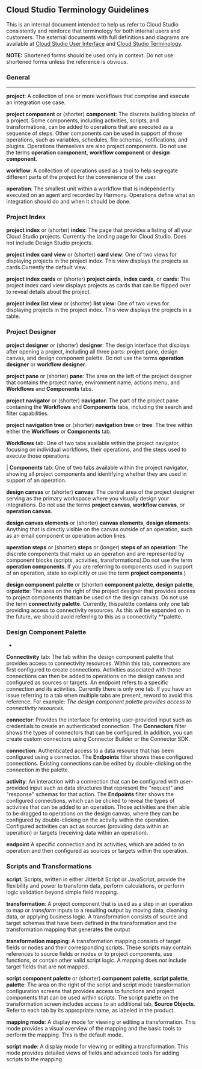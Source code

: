## Cloud Studio Terminology Guidelines

This is an internal document intended to help us refer to Cloud Studio
consistently and reinforce that terminology for both internal users and
customers. The external documents with full definitions and diagrams are
available at [Cloud Studio User
Interface](https://success.jitterbit.com/display/CS/Cloud+Studio+User+Interface)
and [Cloud Studio
Terminology](https://success.jitterbit.com/display/CS/Cloud+Studio+Terminology).

**NOTE:** Shortened forms should be used only in context. Do not use shortened forms unless the
reference is obvious.

### General
-------

**project**: A collection of one or more workflows that comprise and execute an integration
use case.

**project component** or (shorter) **component**: The discrete building blocks of a project.
Some components, including activities, scripts, and transformations, can be added to operations
that are executed as a sequence of steps. Other components can be used in support of those
operations, such as variables, schedules, file schemas, notifications, and plugins.
Operations themselves are also project components.
Do not use the terms **operation component**, **workflow component** or **design component**.

**workflow**: A collection of operations used as a tool to help segregate different parts of
the project for the convenience of the user.

**operation**: The smallest unit within a workflow that is independently executed on an agent
and recorded by Harmony. Operations define what an integration should do and when it should be
done.

### Project Index

**project index** or (shorter) **index**: The page that provides a listing of all your Cloud
Studio projects. Currently the landing page for Cloud Studio. Does not include Design Studio
projects.

**project index card view** or (shorter) **card view**: One of two views for displaying
projects in the project index. This view displays the projects as cards.Currently the default
view. 

**project index cards** or (shorter) **project cards**, **index cards**, or **cards**: The
project index card view displays projects as cards that can be flipped over to reveal details
about the project.

**project index list view** or (shorter) **list view**: One of two views for displaying
projects in the project index. This view displays the projects in a table.

### Project Designer

**project designer** or (shorter) **designer**: The design interface that displays after
opening a project, including all three parts: project pane, design canvas, and design
component palette. 
Do not use the terms **operation designer** or **workflow designer**.

**project pane** or (shorter) **pane**: The area on the left of the project designer that
contains the project name, environment name, actions menu, and **Workflows** and
**Components** tabs. 

**project navigator** or (shorter) **navigator**: The part of the project pane containing the
**Workflows** and **Components** tabs, including the search and filter capabilities.

**project navigation tree** or (shorter) **navigation tree** or **tree**: The tree within
either the **Workflows** or **Components** tab.

**Workflows** tab: One of two tabs available within the project navigator, focusing on
individual workflows, their operations, and the steps used to execute those operations.

| **Components** tab: One of two tabs available within the project navigator, showing all
project components and identifying whether they are used in support of an operation. 

**design canvas** or (shorter) **canvas**: The central area of the project designer serving as
the primary workspace where you visually design your integrations. Do not use the terms
**project canvas**, **workflow canvas**, or **operation canvas**.

**design canvas elements** or (shorter) **canvas elements**, **design elements**: Anything
that is directly visible on the canvas outside of an operation, such as an email component or
operation action lines.

**operation steps** or (shorter) **steps** or (longer) **steps of an operation**: The discrete
components that make up an operation and are represented by component blocks (scripts,
activities, transformations).Do not use the term **operation components**. If you are
referring to components used in support of an operation, state so explicitly or use the term
**project components**.)

**design component palette** or (shorter) **component palette**, **design palette**, or**palette**: The area on the right of the project designer that provides access to project components thatcan be used on the design canvas. Do not use the term **connectivity palette**. Currently, thispalette contains only one tab providing access to connectivity resources. As this will be expanded on
in the future, we should avoid referring to this as a connectivity **palette.

### Design Component Palette
-
**Connectivity** tab: The tab within the design component palette that provides access to
connectivity resources. Within this tab, connectors are first configured to create connections. Activities associated with those connections can then be added to operations on the design
canvas and configured as sources or targets. An endpoint refers to a specific connection and
its activities.
Currently there is only one tab. If you have an issue referring to a tab when multiple tabs
are present, reword to avoid this reference. For example: *The design component palette
provides access to connectivity resources*.

**connector**: Provides the interface for entering user-provided input such as credentials to
create an authenticated connection. The **Connectors** filter shows the types of connectors
that can be configured. In addition, you can create custom connectors using Connector Builder
or the Connector SDK.

**connection**: Authenticated access to a data resource that has been configured using a
connector. The **Endpoints** filter shows these configured connections. Existing connections
can be edited by double-clicking on the connection in the palette.

**activity**: An interaction with a connection that can be configured with user-provided input
such as data structures that represent the "request" and "response" schemas for that action.
The **Endpoints** filter shows the configured connections, which can be clicked to reveal the
types of activities that can be added to an operation. Those activities are then able to be
dragged to operations on the design canvas, where they can be configured by double-clicking on
the activity within the operation. Configured activities can act as sources (providing data within an operation) or targets (receiving data within an operation).

**endpoint** A specific connection and its activities, which are added to an operation and then
configured as sources or targets within the operation.

### Scripts and Transformations

**script**: Scripts, written in either Jitterbit Script or JavaScript, provide the flexibility and
power to transform data, perform calculations, or perform logic validation beyond simple field
mapping.

**transformation**: A project component that is used as a step in an operation to map or *transform*
inputs to a resulting output by moving data, cleaning data, or applying business logic. A
transformation consists of source and target schemas that have been defined in the transformation
and the transformation mapping that generates the output


**transformation mapping**: A transformation mapping consists of target fields or nodes and their
corresponding scripts. These scripts may contain references to source fields or nodes or to project
components, use functions, or contain other valid script logic. A mapping does *not* include target
fields that are not mapped.

**script component palette** or (shorter) **component palette**, **script palette**, **palette**:
The area on the right of the script and script mode transformation configuration screens that provides
access to functions and project components that can be used within scripts. The script palette on the
transformation screen includes access to an additional tab, **Source Objects**.
Refer to each tab by its appropriate name, as labeled in the product. 

**mapping mode**: A display mode for viewing or editing a transformation. This mode provides a visual
overview of the mapping and the basic tools to perform the mapping. This is the default mode.

**script mode**:  A display mode for viewing or editing a transformation. This mode provides detailed
views of fields and advanced tools for adding scripts to the mapping.